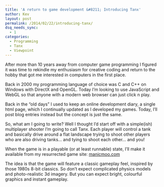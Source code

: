 ```yaml
---
title: 'A return to game development &#8211; Introducing Tanx'
author: Kev
layout: post
permalink: /2014/02/22/introducing-tanx/
dsq_needs_sync:
  - 1
categories:
  - Programming
  - Tanx
  - Viewpoint
---
```

After more than 10 years away from computer game programming I figured it was time to rekindle my enthusiasm for creative coding and return to the hobby that got me interested in computers in the first place.

Back in 2000 my programming language of choice was C and C++ on Windows with DirectX and OpenGL. Today I&#8217;m looking to use JavaScript and WebGL so that anyone with a modern web browser can just click n play.<!--more-->

Back in the &#8220;old days&#8221; I used to keep an online development diary, a single html page, which I continually updated as I developed my games. Today, I&#8217;ll post blog entries instead but the concept is just the same.

So, what am I going to write? Well I thought I&#8217;d start off with a simple(ish) multiplayer shooter I&#8217;m going to call Tanx. Each player will control a tank and basically drive around a flat landscape trying to shoot other players who are also driving tanks&#8230; and tying to shoot each other&#8230; and you!

When the game is in a playable (or at least runnable) state, I&#8217;ll make it available from my resurrected game site: [manicmoo.com][1]

The idea is that the game will feature a classic gameplay feel, inspired by those 1980s 8-bit classics. So don&#8217;t expect complicated physics models and photo-realistic 3d imagery. But you can expect bright, colourful graphics and instant gameplay.

 [1]: http://www.manicmoo.com